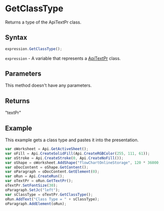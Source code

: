 # GetClassType

Returns a type of the ApiTextPr class.

## Syntax

```javascript
expression.GetClassType();
```

`expression` - A variable that represents a [ApiTextPr](../ApiTextPr.md) class.

## Parameters

This method doesn't have any parameters.

## Returns

"textPr"

## Example

This example gets a class type and pastes it into the presentation.

```javascript editor-xlsx
var oWorksheet = Api.GetActiveSheet();
var oFill = Api.CreateSolidFill(Api.CreateRGBColor(255, 111, 61));
var oStroke = Api.CreateStroke(0, Api.CreateNoFill());
var oShape = oWorksheet.AddShape("flowChartOnlineStorage", 120 * 36000, 70 * 36000, oFill, oStroke, 0, 2 * 36000, 0, 3 * 36000);
var oDocContent = oShape.GetContent();
var oParagraph = oDocContent.GetElement(0);
var oRun = Api.CreateRun();
var oTextPr = oRun.GetTextPr();
oTextPr.SetFontSize(30);
oParagraph.SetJc("left");
var sClassType = oTextPr.GetClassType();
oRun.AddText("Class Type = " + sClassType);
oParagraph.AddElement(oRun);
```

